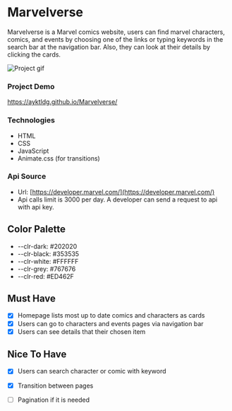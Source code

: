 # Marvelverse

Marvelverse is a Marvel comics website, users can find marvel characters, comics, and events by choosing one of the links or typing keywords in the search bar at the navigation bar. Also, they can look at their details by clicking the cards.

![Project gif](./public/assets/spidey.gif)

### Project Demo

https://ayktldg.github.io/Marvelverse/

### Technologies
- HTML
- CSS
- JavaScript
- Animate.css (for transitions)

### Api Source

- Url: [https://developer.marvel.com/](https://developer.marvel.com/)
- Api calls limit is 3000 per day. A developer can send a request to api with api key.

## Color Palette
- --clr-dark: #202020
- --clr-black: #353535
- --clr-white: #FFFFFF
- --clr-grey: #767676
- --clr-red: #ED462F

## Must Have

- [x]  Homepage lists most up to date comics and characters as cards
- [x]  Users can go to characters and events pages via navigation bar
- [x]  Users can see details that their chosen item

## Nice To Have
- [x]  Users can search character or comic with keyword
- [x]  Transition between pages
- [ ]  Pagination if it is needed

